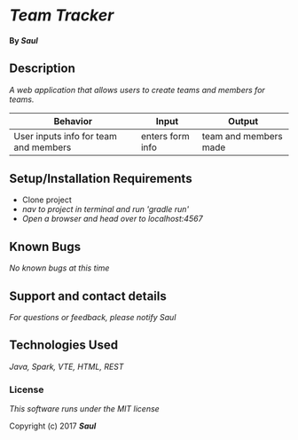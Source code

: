 # _Team Tracker_


#### By _**Saul**_

## Description
_A web application that allows users to create teams and members for teams._

|Behavior|Input|Output|
|---|---|---|
|User inputs info for team and members|enters form info|team and members made|


## Setup/Installation Requirements

*  Clone project 
* _nav to project in terminal and run 'gradle run'_
* _Open a browser and head over to localhost:4567_


## Known Bugs

_No known bugs at this time_

## Support and contact details

_For questions or feedback, please notify Saul_

## Technologies Used

_Java, Spark, VTE, HTML, REST_

### License

*This software runs under the MIT license*

Copyright (c) 2017 **_Saul_**
